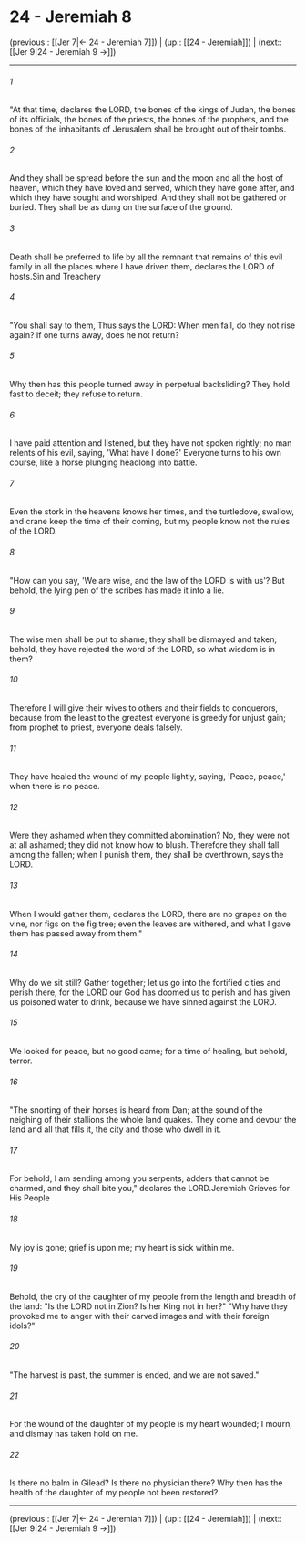 # 24 - Jeremiah 8

(previous:: [[Jer 7|← 24 - Jeremiah 7]]) | (up:: [[24 - Jeremiah]]) | (next:: [[Jer 9|24 - Jeremiah 9 →]])

***


###### 1 
"At that time, declares the LORD, the bones of the kings of Judah, the bones of its officials, the bones of the priests, the bones of the prophets, and the bones of the inhabitants of Jerusalem shall be brought out of their tombs. 

###### 2 
And they shall be spread before the sun and the moon and all the host of heaven, which they have loved and served, which they have gone after, and which they have sought and worshiped. And they shall not be gathered or buried. They shall be as dung on the surface of the ground. 

###### 3 
Death shall be preferred to life by all the remnant that remains of this evil family in all the places where I have driven them, declares the LORD of hosts.Sin and Treachery 

###### 4 
"You shall say to them, Thus says the LORD: When men fall, do they not rise again? If one turns away, does he not return? 

###### 5 
Why then has this people turned away in perpetual backsliding? They hold fast to deceit; they refuse to return. 

###### 6 
I have paid attention and listened, but they have not spoken rightly; no man relents of his evil, saying, 'What have I done?' Everyone turns to his own course, like a horse plunging headlong into battle. 

###### 7 
Even the stork in the heavens knows her times, and the turtledove, swallow, and crane keep the time of their coming, but my people know not the rules of the LORD. 

###### 8 
"How can you say, 'We are wise, and the law of the LORD is with us'? But behold, the lying pen of the scribes has made it into a lie. 

###### 9 
The wise men shall be put to shame; they shall be dismayed and taken; behold, they have rejected the word of the LORD, so what wisdom is in them? 

###### 10 
Therefore I will give their wives to others and their fields to conquerors, because from the least to the greatest everyone is greedy for unjust gain; from prophet to priest, everyone deals falsely. 

###### 11 
They have healed the wound of my people lightly, saying, 'Peace, peace,' when there is no peace. 

###### 12 
Were they ashamed when they committed abomination? No, they were not at all ashamed; they did not know how to blush. Therefore they shall fall among the fallen; when I punish them, they shall be overthrown, says the LORD. 

###### 13 
When I would gather them, declares the LORD, there are no grapes on the vine, nor figs on the fig tree; even the leaves are withered, and what I gave them has passed away from them." 

###### 14 
Why do we sit still? Gather together; let us go into the fortified cities and perish there, for the LORD our God has doomed us to perish and has given us poisoned water to drink, because we have sinned against the LORD. 

###### 15 
We looked for peace, but no good came; for a time of healing, but behold, terror. 

###### 16 
"The snorting of their horses is heard from Dan; at the sound of the neighing of their stallions the whole land quakes. They come and devour the land and all that fills it, the city and those who dwell in it. 

###### 17 
For behold, I am sending among you serpents, adders that cannot be charmed, and they shall bite you," declares the LORD.Jeremiah Grieves for His People 

###### 18 
My joy is gone; grief is upon me; my heart is sick within me. 

###### 19 
Behold, the cry of the daughter of my people from the length and breadth of the land: "Is the LORD not in Zion? Is her King not in her?" "Why have they provoked me to anger with their carved images and with their foreign idols?" 

###### 20 
"The harvest is past, the summer is ended, and we are not saved." 

###### 21 
For the wound of the daughter of my people is my heart wounded; I mourn, and dismay has taken hold on me. 

###### 22 
Is there no balm in Gilead? Is there no physician there? Why then has the health of the daughter of my people not been restored?

***

(previous:: [[Jer 7|← 24 - Jeremiah 7]]) | (up:: [[24 - Jeremiah]]) | (next:: [[Jer 9|24 - Jeremiah 9 →]])
